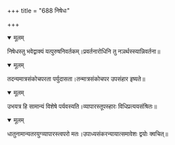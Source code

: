 +++
title = "688 निषेधः"

+++


<details open><summary>मूलम्</summary>

निषेधस्तु भवेद्वाक्यं यत्पुरुषनिवर्तकम्।प्रवर्तनारोधिनि तु नञर्थस्स्यान्निवर्तना॥
</details>



<details open><summary>मूलम्</summary>

तदन्यमात्रसंकोचपरता पर्युदासता।तन्मात्रसंकोचपर उपसंहार इष्यते॥
</details>



<details open><summary>मूलम्</summary>

उभयत्र हि सामान्यं विशेषे पर्यवस्यति।व्यापारस्तूपस्हारः विधिप्रत्ययसंश्रितः॥
</details>



<details open><summary>मूलम्</summary>

धातुनामान्यतरयुग्व्यापारस्त्वपरो मतः।उपाध्यसंकरन्यायात्समावेशः द्वयोः क्वचित्॥
</details>

